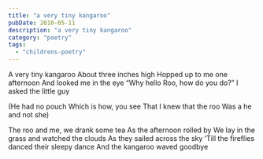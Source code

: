 ```yaml
---
title: "a very tiny kangaroo"
pubDate: 2010-05-11
description: "a very tiny kangaroo"
category: "poetry"
tags:
  - "childrens-poetry"
---
```


A very tiny kangaroo
About three inches high
Hopped up to me one afternoon
And looked me in the eye
“Why hello Roo, how do you do?”
I asked the little guy

(He had no pouch
Which is how, you see
That I knew that the roo
Was a he and not she)

The roo and me, we drank some tea
As the afternoon rolled by
We lay in the grass and watched the clouds
As they sailed across the sky
‘Till the fireflies danced their sleepy dance
And the kangaroo waved goodbye
